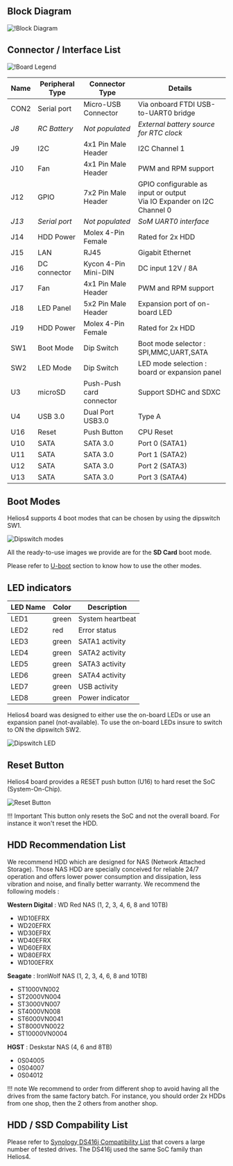 ## Block Diagram

![!Block Diagram](/img/hardware/block_diagram.jpg)

## Connector / Interface List

![!Board Legend](/img/hardware/board_legend.jpg)

Name |Peripheral Type|Connector Type|Details
-----|---------------|--------------|-------
CON2|Serial port|Micro-USB Connector|Via onboard FTDI USB-to-UART0 bridge
*J8*|*RC Battery*|*Not populated*|*External battery source for RTC clock*
J9|I2C|4x1 Pin Male Header|I2C Channel 1
J10|Fan|4x1 Pin Male Header|PWM and RPM support
J12|GPIO|7x2 Pin Male Header|GPIO configurable as input or output<br>Via IO Expander on I2C Channel 0
*J13*|*Serial port*|*Not populated*|*SoM UART0 interface*
J14|HDD Power|Molex 4-Pin Female|Rated for 2x HDD
J15|LAN|RJ45|Gigabit Ethernet
J16|DC connector|Kycon 4-Pin Mini-DIN|DC input 12V / 8A
J17|Fan|4x1 Pin Male Header|PWM and RPM support
J18|LED Panel|5x2 Pin Male Header|Expansion port of on-board LED
J19|HDD Power|Molex 4-Pin Female|Rated for 2x HDD
SW1|Boot Mode|Dip Switch|Boot mode selector :<br> SPI,MMC,UART,SATA
SW2|LED Mode|Dip Switch|LED mode selection :<br> board or expansion panel
U3|microSD|Push-Push card connector|Support SDHC and SDXC
U4|USB 3.0|Dual Port USB3.0|Type A
U16|Reset|Push Button|CPU Reset
U10|SATA|SATA 3.0|Port 0 (SATA1)
U11|SATA|SATA 3.0|Port 1 (SATA2)
U12|SATA|SATA 3.0|Port 2 (SATA3)
U13|SATA|SATA 3.0|Port 3 (SATA4)

## Boot Modes

Helios4 supports 4 boot modes that can be chosen by using the dipswitch SW1.

![Dipswitch modes](/img/hardware/dipswitch_modes.jpg)

All the ready-to-use images we provide are for the **SD Card** boot mode.

Please refer to [U-boot](/uboot) section to know how to use the other modes.

## LED indicators

LED Name|Color|Description
---|---|---
LED1|green|System heartbeat
LED2|red|Error status
LED3|green|SATA1 activity
LED4|green|SATA2 activity
LED5|green|SATA3 activity
LED6|green|SATA4 activity
LED7|green|USB activity
LED8|green|Power indicator

Helios4 board was designed to either use the on-board LEDs or use an expansion panel (not-available). To use the on-board LEDs insure to switch to ON the dipswitch SW2.

![Dipswitch LED](/img/hardware/dipswitch_led.jpg)

## Reset Button

Helios4 board provides a RESET push button (U16) to hard reset the SoC (System-On-Chip).

![Reset Button](/img/hardware/reset_button.jpg)

!!! Important
    This button only resets the SoC and not the overall board. For instance it won't reset the HDD.

## HDD Recommendation List

We recommend HDD which are designed for NAS (Network Attached Storage). Those NAS HDD are specially conceived for reliable 24/7 operation and offers lower power consumption and dissipation, less vibration and noise, and finally better warranty. We recommend the following models :

**Western Digital** : WD Red NAS (1, 2, 3, 4, 6, 8 and 10TB)

- WD10EFRX
- WD20EFRX
- WD30EFRX
- WD40EFRX
- WD60EFRX
- WD80EFRX
- WD100EFRX

**Seagate** : IronWolf NAS (1, 2, 3, 4, 6, 8 and 10TB)

- ST1000VN002
- ST2000VN004
- ST3000VN007
- ST4000VN008
- ST6000VN0041
- ST8000VN0022
- ST10000VN0004

**HGST** : Deskstar NAS (4, 6 and 8TB)

- 0S04005
- 0S04007
- 0S04012

!!! note
    We recommend to order from different shop to avoid having all the drives from the same factory batch. For instance, you should order 2x HDDs from one shop, then the 2 others from another shop.

## HDD / SSD Compability List

Please refer to [Synology DS416j Compatibility List](https://www.synology.com/en-global/compatibility?search_by=products&model=DS416j&category=hdds&p=1) that covers a large number of tested drives. The DS416j used the same SoC family than Helios4.
